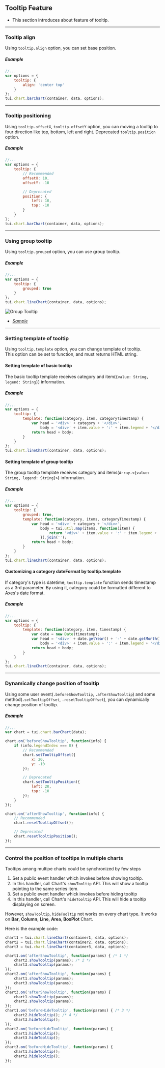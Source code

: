 ## Tooltip Feature
* This section introduces about feature of tooltip.

***

### Tooltip align

Using `tooltip.align` option, you can set base position.<br>

##### Example

```javascript
//...
var options = {
    tooltip: {
        align: 'center top'
    }
};
tui.chart.barChart(container, data, options);
```

***

### Tooltip positioning

Using `tooltip.offsetX`, `tooltip.offsetY` option, you can moving a tooltip to four direction like top, bottom, left and right.
Deprecated `tooltip.position` option.

##### Example

```javascript
//...
var options = {
    tooltip: {
        // Recommended
        offsetX: 10,
        offsetY: -10

        // Deprecated
        position: {
            left: 10,
            top: -10
        }
    }
};
tui.chart.barChart(container, data, options);
```

***

### Using group tooltip

Using `tooltip.grouped` option, you can use group tooltip.

##### Example

```javascript
//...
var options = {
    tooltip: {
        grouped: true
    }
};
tui.chart.lineChart(container, data, options);
```

![Group Tooltip](https://cloud.githubusercontent.com/assets/2888775/12045583/bf466e48-aee9-11e5-9c76-00c3a2a6d687.png)

* _[Sample](https://nhnent.github.io/tui.chart/latest/tutorial-example04-02-area-chart-normal-stack.html)_

***

### Setting template of tooltip

Using `tooltip.template` option, you can change template of tooltip.<br>
This option can be set to function, and must returns HTML string.

#### Setting template of basic tooltip

The basic tooltip template receives category and item(```{value: String, legend: String}```) information.

##### Example

```javascript
//...
var options = {
    tooltip: {
        template: function(category, item, categoryTimestamp) {
            var head = '<div>' + category + '</div>',
                body = '<div>' + item.value + ':' + item.legend + '</div>';
            return head + body;
        }
    }
};
tui.chart.lineChart(container, data, options);
```

#### Setting template of group tooltip

The group tooltip template receives category and items(```Array.<{value: String, legend: String}>```) information.

##### Example

```javascript
//...
var options = {
    tooltip: {
        grouped: true,
        template: function(category, items, categoryTimestamp) {
            var head = '<div>' + category + '</div>',
                body = tui.util.map(items, function(item) {
                    return '<div>' + item.value + ':' + item.legend + '</div>'
                }),join('');
            return head + body;
        }
    }
};
tui.chart.lineChart(container, data, options);
```

#### Customizing a category dateFormat by tooltip.template
If category's type is datetime, `tooltip.template` function sends timestamp as a 3rd parameter.
By using it, category could be formatted different to Axes's date format.

##### Example

```javascript
//...
var options = {
    tooltip: {
        template: function(category, item, timestamp) {
            var date = new Date(timestamp);
            var head = '<div>' + date.getYear() + '-' + date.getMonth() + '</div>',
                body = '<div>' + item.value + ':' + item.legend + '</div>';
            return head + body;
        }
    }
};
tui.chart.lineChart(container, data, options);
```

***

### Dynamically change position of tooltip

Using some user event(`.beforeShowTooltip`, `.afterShowTooltip`) and some method(`.setTooltipOffset`, `.resetTooltipOffset`), you can dynamically change position of tooltip.

##### Example

```javascript
//...
var chart = tui.chart.barChart(data);

chart.on('beforeShowTooltip', function(info) {
    if (info.legendIndex === 0) {
        // Recommended
        chart.setTooltipOffset({
            x: 20,
            y: -10
        });

        // Deprecated
        chart.setTooltipPosition({
            left: 20,
            top: -10
        });
    }
});

chart.on('afterShowTooltip', function(info) {
    // Recommended
    chart.resetTooltipOffset();

    // Deprecated
    chart.resetTooltipPosition();
});

```

***
### Control the position of tooltips in multiple charts

Tooltips among multipe charts could be synchronized by few steps

1. Set a public event handler which invokes before showing tooltip.
2. In this handler, call Chart's `showTooltip` API. This will show a tooltip pointing to the same series item.
3. Set a public event handler whick invokes before hiding tooltip
4. In this handler, call Chart's `hideTooltip` API. This will hide a tooltip displaying on screen.

However, `showTooltip`, `hideTooltip` not works on every chart type.
It works on **Bar**, **Column**, **Line**, **Area**, **BoxPlot** Chart.

Here is the example code:
```javascript
chart1 = tui.chart.lineChart(container1, data, options);
chart2 = tui.chart.lineChart(container2, data, options);
chart3 = tui.chart.lineChart(container3, data, options);

chart1.on('afterShowTooltip', function(params) { /* 1 */
    chart2.showTooltip(params); /* 2 */
    chart3.showTooltip(params);
});
chart2.on('afterShowTooltip', function(params) {
    chart1.showTooltip(params);
    chart3.showTooltip(params);
});
chart3.on('afterShowTooltip', function(params) {
    chart1.showTooltip(params);
    chart2.showTooltip(params);
});
chart1.on('beforeHideTooltip', function(params) { /* 3 */
    chart2.hideTooltip(); /* 4 */
    chart3.hideTooltip();
});
chart2.on('beforeHideTooltip', function(params) {
    chart1.hideTooltip();
    chart3.hideTooltip();
});
chart3.on('beforeHideTooltip', function(params) {
    chart1.hideTooltip();
    chart2.hideTooltip();
});
```
